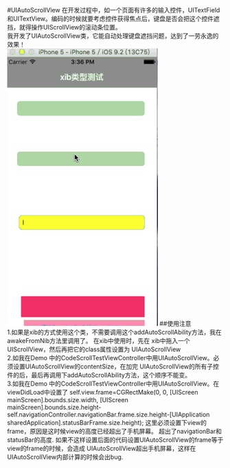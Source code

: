 #UIAutoScrollView
    在开发过程中，如一个页面有许多的输入控件，UITextField和UITextView。编码的时候就要考虑控件获得焦点后，键盘是否会把这个控件遮<br />挡，就得操作UIScrollView的滚动条位置。
   <br /> 我开发了UIAutoScrollView类，它能自动处理键盘遮挡问题，达到了一劳永逸的效果！
<br />![github](https://github.com/lqCoder/UIAutoScrollView/blob/master/AutoScrollGif.gif "github")
##使用注意
   <br /> 1.如果是xib的方式使用这个类，不需要调用这个addAutoScrollAbility方法，我在awakeFromNib方法里调用了。 在xib中使用时，先在
xib中拖入一个UIScrollView，然后再把它的class属性设置为 UIAutoScrollView
  <br />  2.如我在Demo 中的CodeScrollTestViewController中用UIAutoScrollView。必须设置UIAutoScrollView的contentSize，在加完
UIAutoScrollView的所有子控件的后，最后再调用下addAutoScrollAbility方法，这个顺序不能变。
  <br />  3.如我在Demo 中的CodeScrollTestViewController中用UIAutoScrollView。在viewDidLoad中设置了
self.view.frame=CGRectMake(0, 0, [UIScreen mainScreen].bounds.size.width, [UIScreen 
mainScreen].bounds.size.height-self.navigationController.navigationBar.frame.size.height-[UIApplication 
sharedApplication].statusBarFrame.size.height);     这里必须设置下view的frame，原因是这时候view的高度已经超出了手机屏幕。
超出了navigationBar和statusBar的高度. 如果不这样设置后面的代码设置UIAutoScrollView的frame等于view的frame的时候，会造成
UIAutoScrollView超出手机屏幕，这样在UIAutoScrollView内部计算的时候会出bug.



